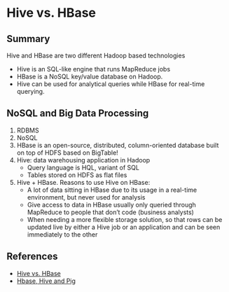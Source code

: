 # Hive vs. HBase

## Summary
Hive and HBase are two different Hadoop based technologies
- Hive is an SQL-like engine that runs MapReduce jobs
- HBase is a NoSQL key/value database on Hadoop.
- Hive can be used for analytical queries while HBase for real-time querying.

## NoSQL and Big Data Processing
1. RDBMS
1. NoSQL
1. HBase is an open-source,  distributed, column-oriented database built on top of HDFS based on BigTable!
1. Hive: data warehousing application in Hadoop
    - Query language is HQL, variant of SQL
    - Tables stored on HDFS as flat files
1. Hive + HBase. Reasons to use Hive on HBase:
    - A lot of data sitting in HBase due to its usage in a real-time environment, but never used for analysis
    - Give access to data in HBase usually only queried through MapReduce to people that don’t code (business analysts)
    - When needing a more flexible storage solution, so that rows can be updated live by either a Hive job or an application and can be seen immediately to the other

## References
- [Hive vs. HBase](https://www.xplenty.com/blog/hive-vs-hbase/)
- [Hbase, Hive and Pig](http://www.cs.kent.edu/~jin/Cloud12Spring/HbaseHivePig.pptx)